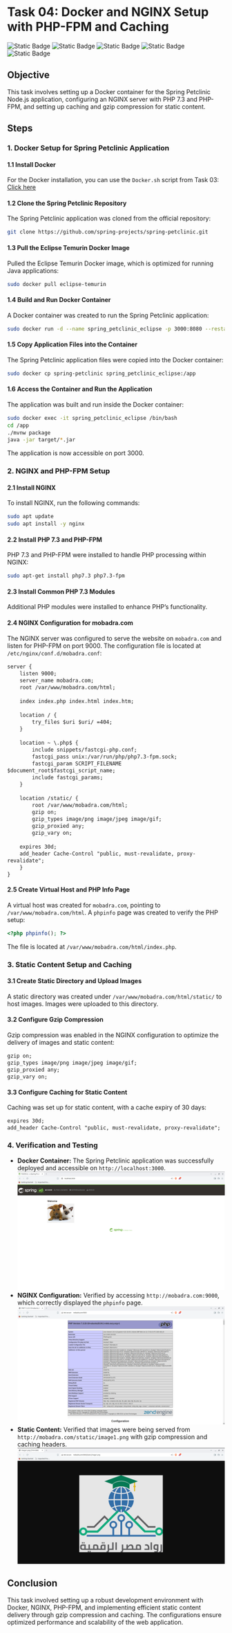 # **Task 04: Docker and NGINX Setup with PHP-FPM and Caching**

![Static Badge](https://img.shields.io/badge/build-Ubuntu-brightgreen?style=flat&logo=ubuntu&label=Linux&labelColor=Orange&color=red) ![Static Badge](https://img.shields.io/badge/Docker-27.0.3-skyblue?style=flat&logo=docker&label=Docker) ![Static Badge](https://img.shields.io/badge/nginx-1.18.0-grey?style=flat&logo=nginx&label=nginx&labelColor=darkgreen&color=grey) ![Static Badge](https://img.shields.io/badge/php-7.3-grey?style=flat&logo=php&label=php&labelColor=grey&color=orange) ![Static Badge](https://img.shields.io/badge/Linux-Task04-Orange?style=flat&label=DevOps&labelColor=blue&color=gray)

## **Objective**
This task involves setting up a Docker container for the Spring Petclinic Node.js application, configuring an NGINX server with PHP 7.3 and PHP-FPM, and setting up caching and gzip compression for static content.

## **Steps**

### 1. Docker Setup for Spring Petclinic Application

#### 1.1 Install Docker
For the Docker installation, you can use the `Docker.sh` script from Task 03: [Click here](https://github.com/Bahnasy2001/DEPI_DevOpsTasks/blob/main/Task03/Docker.sh)

#### 1.2 Clone the Spring Petclinic Repository
The Spring Petclinic application was cloned from the official repository:
```bash
git clone https://github.com/spring-projects/spring-petclinic.git
```

#### 1.3 Pull the Eclipse Temurin Docker Image
Pulled the Eclipse Temurin Docker image, which is optimized for running Java applications:
```bash
sudo docker pull eclipse-temurin
```

#### 1.4 Build and Run Docker Container
A Docker container was created to run the Spring Petclinic application:
```bash
sudo docker run -d --name spring_petclinic_eclipse -p 3000:8080 --restart always eclipse-temurin
```

#### 1.5 Copy Application Files into the Container
The Spring Petclinic application files were copied into the Docker container:
```bash
sudo docker cp spring-petclinic spring_petclinic_eclipse:/app
```

#### 1.6 Access the Container and Run the Application
The application was built and run inside the Docker container:
```bash
sudo docker exec -it spring_petclinic_eclipse /bin/bash
cd /app
./mvnw package
java -jar target/*.jar
```
The application is now accessible on port 3000.

### 2. NGINX and PHP-FPM Setup

#### 2.1 Install NGINX
To install NGINX, run the following commands:
```bash
sudo apt update
sudo apt install -y nginx
```

#### 2.2 Install PHP 7.3 and PHP-FPM
PHP 7.3 and PHP-FPM were installed to handle PHP processing within NGINX:
```bash
sudo apt-get install php7.3 php7.3-fpm
```

#### 2.3 Install Common PHP 7.3 Modules
Additional PHP modules were installed to enhance PHP’s functionality.

#### 2.4 NGINX Configuration for mobadra.com
The NGINX server was configured to serve the website on `mobadra.com` and listen for PHP-FPM on port 9000. The configuration file is located at `/etc/nginx/conf.d/mobadra.conf`:
```nginx
server {
    listen 9000;
    server_name mobadra.com;
    root /var/www/mobadra.com/html;

    index index.php index.html index.htm;

    location / {
        try_files $uri $uri/ =404;
    }

    location ~ \.php$ {
        include snippets/fastcgi-php.conf;
        fastcgi_pass unix:/var/run/php/php7.3-fpm.sock;
        fastcgi_param SCRIPT_FILENAME $document_root$fastcgi_script_name;
        include fastcgi_params;
    }

    location /static/ {
        root /var/www/mobadra.com/html;
        gzip on;
        gzip_types image/png image/jpeg image/gif;
        gzip_proxied any;
        gzip_vary on;

	expires 30d;
	add_header Cache-Control "public, must-revalidate, proxy-revalidate";
    }
}
```

#### 2.5 Create Virtual Host and PHP Info Page
A virtual host was created for `mobadra.com`, pointing to `/var/www/mobadra.com/html`. A `phpinfo` page was created to verify the PHP setup:
```php
<?php phpinfo(); ?>
```
The file is located at `/var/www/mobadra.com/html/index.php`.

### 3. Static Content Setup and Caching

#### 3.1 Create Static Directory and Upload Images
A static directory was created under `/var/www/mobadra.com/html/static/` to host images. Images were uploaded to this directory.

#### 3.2 Configure Gzip Compression
Gzip compression was enabled in the NGINX configuration to optimize the delivery of images and static content:
```nginx
gzip on;
gzip_types image/png image/jpeg image/gif;
gzip_proxied any;
gzip_vary on;
```

#### 3.3 Configure Caching for Static Content
Caching was set up for static content, with a cache expiry of 30 days:
```nginx
expires 30d;
add_header Cache-Control "public, must-revalidate, proxy-revalidate";
```

### 4. Verification and Testing

- **Docker Container:** The Spring Petclinic application was successfully deployed and accessible on `http://localhost:3000`.
![Spring-pet-clinic](Task4Part3.png)
- **NGINX Configuration:** Verified by accessing `http://mobadra.com:9000`, which correctly displayed the `phpinfo` page.
![php-info](Task4Part6.png)
- **Static Content:** Verified that images were being served from `http://mobadra.com/static/image1.png` with gzip compression and caching headers.
![static-content](Task4Part7.png)

## Conclusion
This task involved setting up a robust development environment with Docker, NGINX, PHP-FPM, and implementing efficient static content delivery through gzip compression and caching. The configurations ensure optimized performance and scalability of the web application.

